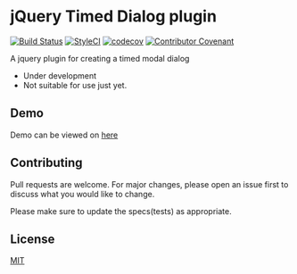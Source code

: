 # jQuery Timed Dialog plugin

[![Build Status](https://travis-ci.com/armino-dev/jquery-timed-dialog.svg?branch=master)](https://travis-ci.com/armino-dev/jquery-timed-dialog) [![StyleCI](https://github.styleci.io/repos/223728463/shield?branch=master)](https://github.styleci.io/repos/223728463) [![codecov](https://codecov.io/gh/armino-dev/jquery-timed-dialog/branch/master/graph/badge.svg)](https://codecov.io/gh/armino-dev/jquery-timed-dialog) [![Contributor Covenant](https://img.shields.io/badge/Contributor%20Covenant-v2.0%20adopted-ff69b4.svg)](CODE_OF_CONDUCT.md)

A jquery plugin for creating a timed modal dialog

* Under development
* Not suitable for use just yet.


## Demo

Demo can be viewed on [here](https://armino-dev.github.io/jquery-timed-dialog/demo/)


## Contributing
Pull requests are welcome. For major changes, please open an issue first to discuss what you would like to change.

Please make sure to update the specs(tests) as appropriate.

## License
[MIT](https://choosealicense.com/licenses/mit/)
